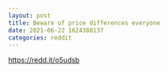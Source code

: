 ```yaml
--- 
layout: post 
title: Beware of price differences everyone 
date: 2021-06-22 1624388137 
categories: reddit 
--- 
```

https://redd.it/o5udsb